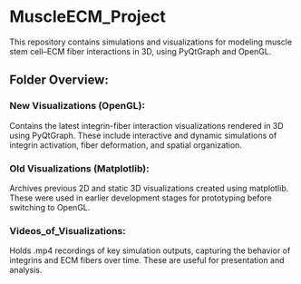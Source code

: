 # MuscleECM_Project
This repository contains simulations and visualizations for modeling muscle stem cell–ECM fiber interactions in 3D, using PyQtGraph and OpenGL.

## Folder Overview:

### New Visualizations (OpenGL):
Contains the latest integrin-fiber interaction visualizations rendered in 3D using PyQtGraph. These include interactive and dynamic simulations of integrin activation, fiber deformation, and spatial organization.

### Old Visualizations (Matplotlib):
Archives previous 2D and static 3D visualizations created using matplotlib. These were used in earlier development stages for prototyping before switching to OpenGL.

### Videos_of_Visualizations:
Holds .mp4 recordings of key simulation outputs, capturing the behavior of integrins and ECM fibers over time. These are useful for presentation and analysis.
